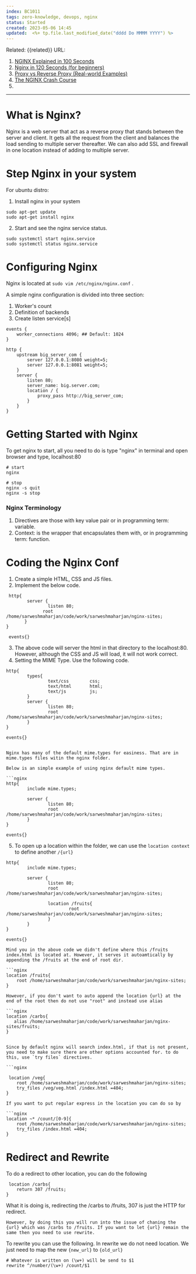 ```yaml
---
index: BC1011
tags: zero-knowledge, devops, nginx
status: Started
created: 2023-05-06 14:45
updated:  <%+ tp.file.last_modified_date("dddd Do MMMM YYYY") %>
---
```

Related: {{related}}
URL: 
1. [NGINX Explained in 100 Seconds](https://www.youtube.com/watch?v=JKxlsvZXG7c)
2. [Nginx in 120 Seconds (for beginners)](https://www.youtube.com/watch?v=oZXWVom0n8o)
3. [Proxy vs Reverse Proxy (Real-world Examples)](https://www.youtube.com/watch?v=4NB0NDtOwIQ)
4. [The NGINX Crash Course](https://www.youtube.com/watch?v=7VAI73roXaY)
5. 

---

# What is Nginx?

Nginx is a web server that act as a reverse proxy that stands between the server and client. It gets all the request from the client and balances the load sending to multiple server thereafter. We can also add SSL and firewall in one location instead of adding to multiple server. 



# Step Nginx in your system

For ubuntu distro: 

1. Install nginx in your system
```shell
sudo apt-get update
sudo apt-get install nginx
```

2. Start and see the nginx service status. 
```shell
sudo systemctl start nginx.service
sudo systemctl status nginx.service
```

# Configuring Nginx 

Nginx is located at `sudo vim /etc/nginx/nginx.conf` . 

A simple nginx configuration is divided into three section:
1. Worker's count
2. Definition of backends
3. Create listen service[s]

```nginx
events {
	worker_connections 4096; ## Default: 1024
}

http {
	upstream big_server_com {
		server 127.0.0.1:8080 weight=5;
		server 127.0.0.1:8081 weight=5;
	}
	server {
		listen 80;
		server_name: big.server.com;
		location / {
			proxy_pass http://big_server_com;
		}
	}
}
```

# Getting Started with Nginx

To get nginx to start, all you need to do is type "nginx" in terminal and open browser and type, localhost:80

```shell
# start
nginx

# stop
nginx -s quit
nginx -s stop
```


### Nginx Terminology

1. Directives are those with key value pair or in programming term: variable. 
2. Context: is the wrapper that encapsulates them with, or in programming term: function.

# Coding the Nginx Conf

1. Create a simple HTML, CSS and JS files.
2. Implement the below code.
```nginx
 http{
        server {
                listen 80;
              root /home/sarweshmaharjan/code/work/sarweshmaharjan/nginx-sites;
       }
}

 events{}
```

3. The above code will server the html in that directory to the localhost:80. However, although the CSS and JS will load, it will not work correct. 
4. Setting the MIME Type. Use the following code.

```nginx
http{
        types{
                text/css        css;
                text/html       html;
                text/js         js;
        }
        server {
                listen 80;
                root /home/sarweshmaharjan/code/work/sarweshmaharjan/nginx-sites;
        }
}

events{}
```

```ad-tip

Nginx has many of the default mime.types for easiness. That are in mime.types files witin the nginx folder. 

Below is an simple example of using nginx default mime types.

```nginx
http{
        include mime.types;

        server {
                listen 80;
                root /home/sarweshmaharjan/code/work/sarweshmaharjan/nginx-sites;
        }
}

events{}
```

5. To open up a location within the folder, we can use the `location context` to define another `/{url}` 

```nginx
http{
        include mime.types;

        server {
                listen 80;
                root /home/sarweshmaharjan/code/work/sarweshmaharjan/nginx-sites;

                location /fruits{
                        root /home/sarweshmaharjan/code/work/sarweshmaharjan/nginx-sites;
                }
        }
}

events{}
```

```ad-warning
Mind you in the above code we didn't define where this /fruits index.html is located at. However, it serves it autoamtically by appending the /fruits at the end of root dir. 

```nginx
location /fruits{
    root /home/sarweshmaharjan/code/work/sarweshmaharjan/nginx-sites;
}

```

```ad-tip
However, if you don't want to auto append the location {url} at the end of the root then do not use "root" and instead use alias

```nginx
location /carbs{
   alias /home/sarweshmaharjan/code/work/sarweshmaharjan/nginx-sites/fruits;
}
```


```ad-note

Since by default nginx will search index.html, if that is not present, you need to make sure there are other options accounted for. to do this, use `try files` directives. 

```nginx

 location /veg{
	root /home/sarweshmaharjan/code/work/sarweshmaharjan/nginx-sites;
	try_files /veg/veg.html /index.html =404;
}

```


```ad-note
If you want to put regular express in the location you can do so by 

```nginx
location ~* /count/[0-9]{
	root /home/sarweshmaharjan/code/work/sarweshmaharjan/nginx-sites;
	try_files /index.html =404;
}
```


# Redirect and Rewrite

To do a redirect to other location, you can do the following 

```nginx
 location /carbs{
	return 307 /fruits;
}
```

What it is doing is, redirecting the /carbs to /fruits, 307 is just the HTTP for redirect.

```ad-warning
However, by doing this you will run into the issue of chaning the {url} which was /carbs to /fruits. If you want to let {url} remain the same then you need to use rewrite.
```

To rewrite you can use the following. In rewrite we do not need location. We just need to map the new `{new_url}` to `{old_url}`

```nginx
# Whatever is written on (\w+) will be send to $1 
rewrite ^/number/(\w+) /count/$1
```
